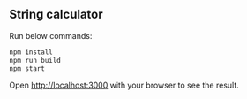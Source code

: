## String calculator

Run below commands:

```bash
npm install
npm run build
npm start
```

Open [http://localhost:3000](http://localhost:3000) with your browser to see the result.